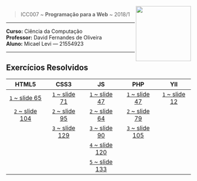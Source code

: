 <img src="https://www.colegioweb.com.br/wp-content/uploads/2017/12/Liberados-os-gabaritos-do-PSC-2018-da-UFAM.png" width="150" align="right">


> ICC007 ~ **Programação para a Web** ~ 2018/1

----------------------------------------

**Curso:** Ciência da Computação <br>
**Professor:** David Fernandes de Oliveira <br>
**Aluno:** Micael Levi ― 21554923 <br>

----------------------------------------

## Exercícios Resolvidos

| HTML5 | CSS3 | JS  | PHP | YII |
|:-----:|:----:|:---:|:---:|:---:|
| [`1` ~ slide 65](./HTML/exercicio1)  | [`1` ~ slide 71](./CSS1/) | [`1` ~ slide 47](./JS1/)  | [`1` ~ slide 47](./PHP1/)  |  [`1` ~ slide 12](./YII/) |
| [`2` ~ slide 104](./HTML/exercicio2) | [`2` ~ slide 95](./CSS2/) | [`2` ~ slide 64](./JS2/)  | [`2` ~ slide 79](./PHP2/)  |
|                                      | [`3` ~ slide 129](./CSS3/)| [`3` ~ slide 90](./JS3/)  | [`3` ~ slide 105](./PHP3/) |
|                                      |                           | [`4` ~ slide 120](./JS4/) |
|                                      |                           | [`5` ~ slide 133](./JS5/) |
